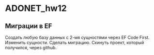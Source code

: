 # ADONET_hw12

## Миграции в EF

Создать любую базу данных с 2-мя сущностями через EF Code First. Изменить сущности. Сделать миграцию. Скинуть проект, который получился, через github.
